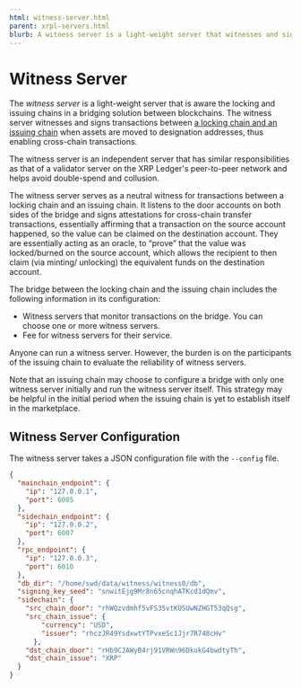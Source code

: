```yaml
---
html: witness-server.html
parent: xrpl-servers.html
blurb: A witness server is a light-weight server that witnesses and signs transactions between the XRP Ledger and another chain. 
---
```

# Witness Server

The _witness server_ is a light-weight server that is aware the locking and issuing chains in a bridging solution between blockchains. The witness server witnesses and signs transactions between [a locking chain and an issuing chain](locking-and-issuing-chains.html) when assets are moved to designation addresses, thus enabling cross-chain transactions. 

The witness server is an independent server that has similar responsibilities as that of a validator server on the XRP Ledger's peer-to-peer network and helps avoid double-spend and collusion. 

The witness server serves as a neutral witness for transactions between a locking chain and an issuing chain. 
It listens to the door accounts on both sides of the bridge and signs attestations for cross-chain transfer transactions, essentially affirming that a transaction on the source account happened, so the value can be claimed on the destination account. They are essentially acting as an oracle, to “prove” that the value was locked/burned on the source account, which allows the recipient to then claim (via minting/ unlocking) the equivalent funds on the destination account.

The bridge between the locking chain and the issuing chain includes the following information in its configuration: 

* Witness servers that monitor transactions on the bridge. You can choose one or more witness servers. 
* Fee for witness servers for their service.
 
Anyone can run a witness server. However, the burden is on the participants of the issuing chain to evaluate the reliability of witness servers. 

Note that an issuing chain may choose to configure a bridge with only one witness server initially and run the witness server itself. This strategy may be helpful in the initial period when the issuing chain is yet to establish itself in the marketplace.


## Witness Server Configuration

The witness server takes a JSON configuration file with the `--config` file.

```json
{
  "mainchain_endpoint": {
    "ip": "127.0.0.1",
    "port": 6005
  },
  "sidechain_endpoint": {
    "ip": "127.0.0.2",
    "port": 6007
  },
  "rpc_endpoint": {
    "ip": "127.0.0.3",
    "port": 6010
  },
  "db_dir": "/home/swd/data/witness/witness0/db",
  "signing_key_seed": "snwitEjg9Mr8n65cnqhATKcd1dQmv",
  "sidechain": {
    "src_chain_door": "rhWQzvdmhf5vFS35vtKUSUwNZHGT53qQsg",
    "src_chain_issue": {
        "currency": "USD",
        "issuer": "rhczJR49YsdxwtYTPvxeSc1Jjr7R748cHv"
      },
    "dst_chain_door": "rHb9CJAWyB4rj91VRWn96DkukG4bwdtyTh",
    "dst_chain_issue": "XRP"
  }
}
```